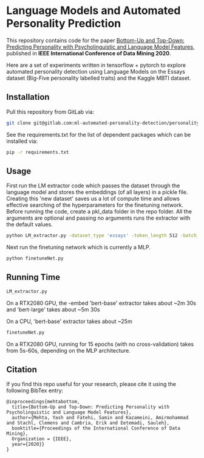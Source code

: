 # Language Models and Automated Personality Prediction

This repository contains code for the paper [Bottom-Up and Top-Down: 
Predicting Personality with Psycholinguistic and Language Model Features](https://sentic.net/predicting-personality-with-psycholinguistic-and-language-model-features.pdf), published in **IEEE International Conference of Data Mining 2020**.

Here are a set of experiments written in tensorflow + pytorch to explore automated personality detection using Language Models on the Essays dataset (Big-Five personality labelled traits) and the Kaggle MBTI dataset.


## Installation

Pull this repository from GitLab via:

```bash
git clone git@gitlab.com:ml-automated-personality-detection/personality.git
```

See the requirements.txt for the list of dependent packages which can be installed via:

```bash
pip -r requirements.txt
```

## Usage
First run the LM extractor code which passes the dataset through the language model and stores the embeddings (of all layers) in a pickle file. Creating this 'new dataset' saves us a lot of compute time and allows effective searching of the hyperparameters for the finetuning network. Before running the code, create a pkl_data folder in the repo folder. All the arguments are optional and passing no arguments runs the extractor with the default values.

```bash
python LM_extractor.py -dataset_type 'essays' -token_length 512 -batch_size 32 -embed 'bert-base' -op_dir 'pkl_data'
```

Next run the finetuning network which is currently a MLP.

```bash
python finetuneNet.py
```

## Running Time

```bash
LM_extractor.py
```
On a RTX2080 GPU, the -embed 'bert-base' extractor takes about ~2m 30s and 'bert-large' takes about ~5m 30s

On a CPU, 'bert-base' extractor takes about ~25m

```bash
finetuneNet.py
```
On a RTX2080 GPU, running for 15 epochs (with no cross-validation) takes from 5s-60s, depending on the MLP architecture.

## Citation

If you find this repo useful for your research, please cite it using the following BibTex entry:

```
@inproceedings{mehtabottom,
  title={Bottom-Up and Top-Down: Predicting Personality with Psycholinguistic and Language Model Features},
  author={Mehta, Yash and Fatehi, Samin and Kazameini, Amirmohammad and Stachl, Clemens and Cambria, Erik and Eetemadi, Sauleh},
  booktitle={Proceedings of the International Conference of Data Mining},
  Organization = {IEEE},
  year={2020}}
}
```
